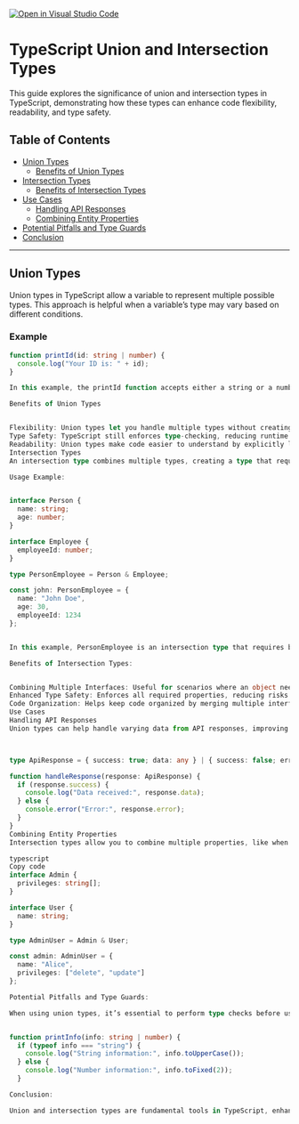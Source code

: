 [![Open in Visual Studio Code](https://classroom.github.com/assets/open-in-vscode-2e0aaae1b6195c2367325f4f02e2d04e9abb55f0b24a779b69b11b9e10269abc.svg)](https://classroom.github.com/online_ide?assignment_repo_id=17029880&assignment_repo_type=AssignmentRepo)

# TypeScript Union and Intersection Types

This guide explores the significance of union and intersection types in TypeScript, demonstrating how these types can enhance code flexibility, readability, and type safety.

## Table of Contents

- [Union Types](#union-types)
  - [Benefits of Union Types](#benefits-of-union-types)
- [Intersection Types](#intersection-types)
  - [Benefits of Intersection Types](#benefits-of-intersection-types)
- [Use Cases](#use-cases)
  - [Handling API Responses](#handling-api-responses)
  - [Combining Entity Properties](#combining-entity-properties)
- [Potential Pitfalls and Type Guards](#potential-pitfalls-and-type-guards)
- [Conclusion](#conclusion)

---

## Union Types

Union types in TypeScript allow a variable to represent multiple possible types. This approach is helpful when a variable’s type may vary based on different conditions.

### Example

```typescript
function printId(id: string | number) {
  console.log("Your ID is: " + id);
}

In this example, the printId function accepts either a string or a number as its parameter, making it versatile and adaptable to multiple input types.

Benefits of Union Types


Flexibility: Union types let you handle multiple types without creating separate functions.
Type Safety: TypeScript still enforces type-checking, reducing runtime errors.
Readability: Union types make code easier to understand by explicitly listing all possible types.
Intersection Types
An intersection type combines multiple types, creating a type that requires all properties from the combined types.

Usage Example:


interface Person {
  name: string;
  age: number;
}

interface Employee {
  employeeId: number;
}

type PersonEmployee = Person & Employee;

const john: PersonEmployee = {
  name: "John Doe",
  age: 30,
  employeeId: 1234
};


In this example, PersonEmployee is an intersection type that requires both Person and Employee properties.

Benefits of Intersection Types:


Combining Multiple Interfaces: Useful for scenarios where an object needs to meet multiple requirements.
Enhanced Type Safety: Enforces all required properties, reducing risks of incomplete data.
Code Organization: Helps keep code organized by merging multiple interfaces into one.
Use Cases
Handling API Responses
Union types can help handle varying data from API responses, improving versatility and error handling.



type ApiResponse = { success: true; data: any } | { success: false; error: string };

function handleResponse(response: ApiResponse) {
  if (response.success) {
    console.log("Data received:", response.data);
  } else {
    console.error("Error:", response.error);
  }
}
Combining Entity Properties
Intersection types allow you to combine multiple properties, like when managing different roles with specific attributes.

typescript
Copy code
interface Admin {
  privileges: string[];
}

interface User {
  name: string;
}

type AdminUser = Admin & User;

const admin: AdminUser = {
  name: "Alice",
  privileges: ["delete", "update"]
};

Potential Pitfalls and Type Guards:

When using union types, it’s essential to perform type checks before using a variable. Type guards, such as typeof, help ensure the correct behavior based on the variable’s specific type.


function printInfo(info: string | number) {
  if (typeof info === "string") {
    console.log("String information:", info.toUpperCase());
  } else {
    console.log("Number information:", info.toFixed(2));
  }

Conclusion:

Union and intersection types are fundamental tools in TypeScript, enhancing code flexibility and safety. Union types provide versatility by allowing variables to hold different types, while intersection types enforce all type requirements, ensuring data completeness. With these types, you can make TypeScript code that’s adaptable, readable, and error-free.


